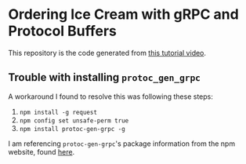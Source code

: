 # Ordering Ice Cream with gRPC and Protocol Buffers
This repository is the code generated from [this tutorial
video](https://www.youtube.com/watch?v=-Mcvbz5J9kQ).

## Trouble with installing `protoc_gen_grpc`
A workaround I found to resolve this was following these steps:
1. `npm install -g request`
1. `npm config set unsafe-perm true`
1. `npm install protoc-gen-grpc -g`

I am referencing `protoc-gen-grpc`'s package information from the npm 
website, found
[here](https://www.npmjs.com/package/protoc-gen-grpc/v/1.3.1#warn).

